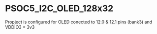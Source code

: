 # PSOC5_I2C_OLED_128x32
Propject is configured for OLED conected to 12.0 & 12.1 pins (bank3) and VDDIO3 = 3v3

